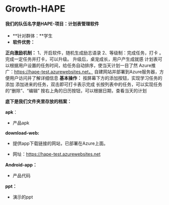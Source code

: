 # Growth-HAPE

#### 我们的队伍名字是HAPE-项目：计划表管理软件

+ **针对群体：**学生
+ **软件优势：**

**正向激励机制：**
			1、开启软件，随机生成励志语录
			2、等级制：完成任务，打卡 。  完成一定任务并打卡，可以升级。  升级后，桌宠成长，用户产生成就感
		计划表可以根据用户设置的任务时间，给任务自动排序，使当天计划一目了然
		Azure推广：https://hape-test.azurewebsites.net， 自建网站并部署到Azure服务器，方便用户访问并了解详细信息
**基本操作：**
		按屏幕下方的添加按钮，实现学习任务的添加
		添加进来的任务，双击即可打卡表示完成
		长按列表中的任务，可以实现任务的“删除”、“编辑”
		按右上角的日历按钮，可以根据日期，查看当天的计划

**底下是我们文件夹里存放的档案：**

**apk**：

- 产品apk

**download-web:** 

- 提供app下载链接的网站，已部署在Azure上面。

- 网址：https://hape-test.azurewebsites.net

**Android-app：**

- 产品代码

**ppt：**

- 演示的ppt
